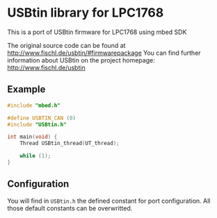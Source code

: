 USBtin library for LPC1768
==========================

This is a port of USBtin firmware for LPC1768 using mbed SDK

The original source code can be found at http://www.fischl.de/usbtin/#firmwarepackage
You can find further information about USBtin on the project homepage: http://www.fischl.de/usbtin

Example
-------

```C++
#include "mbed.h"

#define USBTIN_CAN (0)
#include "USBtin.h"

int main(void) {
    Thread USBtin_thread(UT_thread);

    while (1);
}
```

Configuration
-------------

You will find in `USBtin.h` the defined constant for port configuration.
All those default constants can be overwritted.

